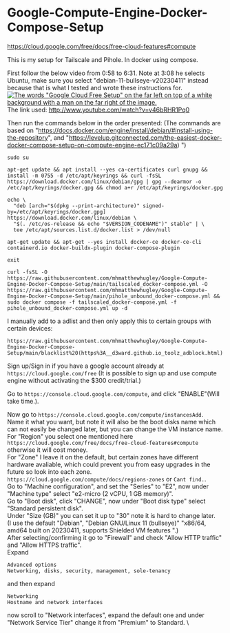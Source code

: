 # Google-Compute-Engine-Docker-Compose-Setup

https://cloud.google.com/free/docs/free-cloud-features#compute

This is my setup for Tailscale and Pihole. In docker using compose.

First follow the below video from 0:58 to 6:31. Note at 3:08 he selects Ubuntu, make sure you select "debian-11-bullseye-v20230411" instead because that is what I tested and wrote these instructions for.
\
[![The words "Google Cloud Free Setup" on the far left on top of a white background with a man on the far right of the image.](http://img.youtube.com/vi/v46bRHR1Pq0/0.jpg)](http://www.youtube.com/watch?v=v46bRHR1Pq0)
\
The link used: http://www.youtube.com/watch?v=v46bRHR1Pq0

Then run the commands below in the order presented: (The commands are based on "https://docs.docker.com/engine/install/debian/#install-using-the-repository", and "https://levelup.gitconnected.com/the-easiest-docker-docker-compose-setup-on-compute-engine-ec171c09a29a)
")

```
sudo su
```
```
apt-get update && apt install --yes ca-certificates curl gnupg && install -m 0755 -d /etc/apt/keyrings && curl -fsSL https://download.docker.com/linux/debian/gpg | gpg --dearmor -o /etc/apt/keyrings/docker.gpg && chmod a+r /etc/apt/keyrings/docker.gpg
```
```
echo \
  "deb [arch="$(dpkg --print-architecture)" signed-by=/etc/apt/keyrings/docker.gpg] https://download.docker.com/linux/debian \
  "$(. /etc/os-release && echo "$VERSION_CODENAME")" stable" | \
  tee /etc/apt/sources.list.d/docker.list > /dev/null
```
```
apt-get update && apt-get --yes install docker-ce docker-ce-cli containerd.io docker-buildx-plugin docker-compose-plugin
```
```
exit
```
```
curl -fsSL -O https://raw.githubusercontent.com/mhmatthewhugley/Google-Compute-Engine-Docker-Compose-Setup/main/tailscaled_docker-compose.yml -O https://raw.githubusercontent.com/mhmatthewhugley/Google-Compute-Engine-Docker-Compose-Setup/main/pihole_unbound_docker-compose.yml && sudo docker compose -f tailscaled_docker-compose.yml -f pihole_unbound_docker-compose.yml up -d
```

I manually add to a adlist and then only apply this to certain groups with certain devices:
```
https://raw.githubusercontent.com/mhmatthewhugley/Google-Compute-Engine-Docker-Compose-Setup/main/blacklist%20(https%3A__d3ward.github.io_toolz_adblock.html)
```

Sign up/Sign in if you have a google account already at ```https://cloud.google.com/free``` (It is possible to sign up and use compute engine without activating the $300 credit/trial.)

Go to ```https://console.cloud.google.com/compute```, and click "ENABLE"(Will take time.).

Now go to ```https://console.cloud.google.com/compute/instancesAdd```.
\
Name it what you want, but note it will also be the boot disks name which can not easily be changed later, but you can change the VM instance name.
\
For "Region" you select one mentioned here ```https://cloud.google.com/free/docs/free-cloud-features#compute``` otherwise it will cost money.
\
For "Zone" I leave it on the default, but certain zones have different hardware avaliable, which could prevent you from easy upgrades in the future so look into each zone. ```https://cloud.google.com/compute/docs/regions-zones``` or ```Cant find.```.
\
Go to "Machine configuration", and set the "Series" to "E2", now under "Machine type" select "e2-micro (2 vCPU, 1 GB memory)".
\
Go to "Boot disk", click "CHANGE", now under "Boot disk type" select "Standard persistent disk".
\
Under "Size (GB)" you can set it up to "30" note it is hard to change later.
\
(I use the default "Debian", "Debian GNU/Linux 11 (bullseye)" "x86/64, amd64 built on 20230411, supports Shielded VM features
".)
\
After selecting/confirming it go to "Firewall" and check "Allow HTTP traffic" and "Allow HTTPS traffic".
\
Expand
```
Advanced options
Networking, disks, security, management, sole-tenancy
```
and then expand
```
Networking
Hostname and network interfaces
```
now scroll to "Network interfaces", expand the default one and under "Network Service Tier" change it from "Premium" to Standard.
\
